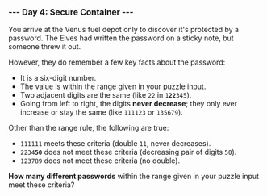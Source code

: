 ### --- Day 4: Secure Container ---

You arrive at the Venus fuel depot only to discover it's protected by a
password. The Elves had written the password on a sticky note, but someone
threw it out.

However, they do remember a few key facts about the password:

- It is a six-digit number.
- The value is within the range given in your puzzle input.
- Two adjacent digits are the same (like `22` in <code>1<b>22</b>345</code>).
- Going from left to right, the digits **never decrease**; they only ever
  increase or stay the same (like `111123` or `135679`).

Other than the range rule, the following are true:

- `111111` meets these criteria (double `11`, never decreases).
- <code>2234<b>50</b></code> does not meet these criteria (decreasing pair of digits `50`).
- `123789` does not meet these criteria (no double).

**How many different passwords** within the range given in your puzzle input
meet these criteria?
